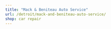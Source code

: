 ```yaml
---
title: "Mack & Beniteau Auto Service"
url: /detroit/mack-and-beniteau-auto-service/
shop: car repair
---
```

